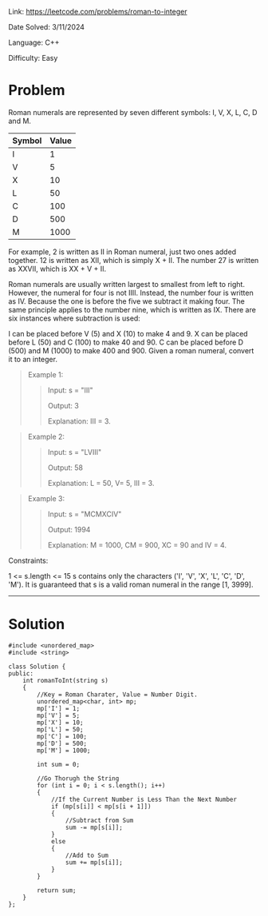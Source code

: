 Link: https://leetcode.com/problems/roman-to-integer

Date Solved: 3/11/2024

Language: C++

Difficulty: Easy

# Problem

Roman numerals are represented by seven different symbols: I, V, X, L, C, D and M.

| Symbol | Value |
| - | ---- |
| I | 1 |
| V | 5 |
| X | 10 |
| L | 50 |
| C | 100 |
| D | 500 |
| M | 1000 |

For example, 2 is written as II in Roman numeral, just two ones added together. 12 is written as XII, which is simply X + II. The number 27 is written as XXVII, which is XX + V + II.

Roman numerals are usually written largest to smallest from left to right. However, the numeral for four is not IIII. Instead, the number four is written as IV. Because the one is before the five we subtract it making four. The same principle applies to the number nine, which is written as IX. There are six instances where subtraction is used:

I can be placed before V (5) and X (10) to make 4 and 9. 
X can be placed before L (50) and C (100) to make 40 and 90. 
C can be placed before D (500) and M (1000) to make 400 and 900.
Given a roman numeral, convert it to an integer.

>Example 1:
>
>>Input: s = "III"
>>
>>Output: 3
>>
>>Explanation: III = 3.

>Example 2:
>
>>Input: s = "LVIII"
>>
>>Output: 58
>>
>>Explanation: L = 50, V= 5, III = 3.

>Example 3:
>
>>Input: s = "MCMXCIV"
>>
>>Output: 1994
>>
>>Explanation: M = 1000, CM = 900, XC = 90 and IV = 4.
 
Constraints:

1 <= s.length <= 15
s contains only the characters ('I', 'V', 'X', 'L', 'C', 'D', 'M').
It is guaranteed that s is a valid roman numeral in the range [1, 3999].

---

# Solution

```
#include <unordered_map>
#include <string>

class Solution {
public:
    int romanToInt(string s) 
    {
        //Key = Roman Charater, Value = Number Digit.
        unordered_map<char, int> mp;
        mp['I'] = 1;
        mp['V'] = 5;
        mp['X'] = 10;
        mp['L'] = 50;
        mp['C'] = 100;
        mp['D'] = 500;
        mp['M'] = 1000;

        int sum = 0;

        //Go Thorugh the String
        for (int i = 0; i < s.length(); i++)
        {
            //If the Current Number is Less Than the Next Number
            if (mp[s[i]] < mp[s[i + 1]])
            {
                //Subtract from Sum
                sum -= mp[s[i]];
            }
            else
            {
                //Add to Sum
                sum += mp[s[i]];
            }
        }

        return sum;
    }
};
```
